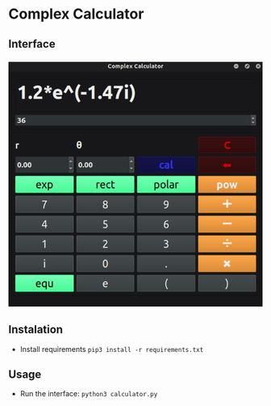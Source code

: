 # Complex Calculator

## Interface
### ![alt tag](screenshot.png)

## Instalation
- Install requirements `pip3 install -r requirements.txt`

## Usage
- Run the interface: `python3 calculator.py`
